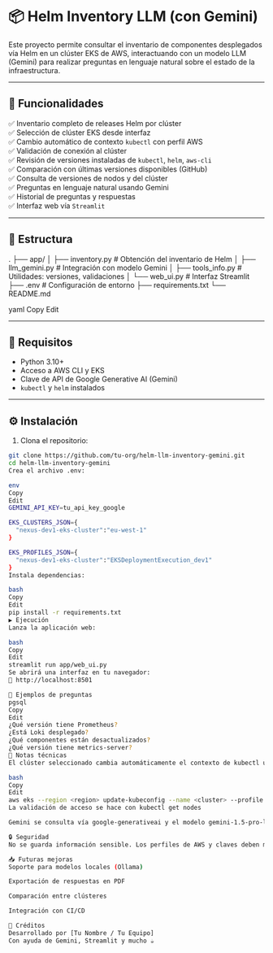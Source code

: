 # 📦 Helm Inventory LLM (con Gemini)

Este proyecto permite consultar el inventario de componentes desplegados vía Helm en un clúster EKS de AWS, interactuando con un modelo LLM (Gemini) para realizar preguntas en lenguaje natural sobre el estado de la infraestructura.

---

## 🚀 Funcionalidades

✅ Inventario completo de releases Helm por clúster  
✅ Selección de clúster EKS desde interfaz  
✅ Cambio automático de contexto `kubectl` con perfil AWS  
✅ Validación de conexión al clúster  
✅ Revisión de versiones instaladas de `kubectl`, `helm`, `aws-cli`  
✅ Comparación con últimas versiones disponibles (GitHub)  
✅ Consulta de versiones de nodos y del clúster  
✅ Preguntas en lenguaje natural usando Gemini  
✅ Historial de preguntas y respuestas  
✅ Interfaz web vía `Streamlit`

---

## 📂 Estructura

.
├── app/
│ ├── inventory.py # Obtención del inventario de Helm
│ ├── llm_gemini.py # Integración con modelo Gemini
│ ├── tools_info.py # Utilidades: versiones, validaciones
│ └── web_ui.py # Interfaz Streamlit
├── .env # Configuración de entorno
├── requirements.txt
└── README.md

yaml
Copy
Edit

---

## 🧪 Requisitos

- Python 3.10+
- Acceso a AWS CLI y EKS
- Clave de API de Google Generative AI (Gemini)
- `kubectl` y `helm` instalados

---

## ⚙️ Instalación

1. Clona el repositorio:

```bash
git clone https://github.com/tu-org/helm-llm-inventory-gemini.git
cd helm-llm-inventory-gemini
Crea el archivo .env:

env
Copy
Edit
GEMINI_API_KEY=tu_api_key_google

EKS_CLUSTERS_JSON={
  "nexus-dev1-eks-cluster":"eu-west-1"
}

EKS_PROFILES_JSON={
  "nexus-dev1-eks-cluster":"EKSDeploymentExecution_dev1"
}
Instala dependencias:

bash
Copy
Edit
pip install -r requirements.txt
▶️ Ejecución
Lanza la aplicación web:

bash
Copy
Edit
streamlit run app/web_ui.py
Se abrirá una interfaz en tu navegador:
📍 http://localhost:8501

💬 Ejemplos de preguntas
pgsql
Copy
Edit
¿Qué versión tiene Prometheus?
¿Está Loki desplegado?
¿Qué componentes están desactualizados?
¿Qué versión tiene metrics-server?
📌 Notas técnicas
El clúster seleccionado cambia automáticamente el contexto de kubectl usando:

bash
Copy
Edit
aws eks --region <region> update-kubeconfig --name <cluster> --profile <perfil>
La validación de acceso se hace con kubectl get nodes

Gemini se consulta vía google-generativeai y el modelo gemini-1.5-pro-latest

🔒 Seguridad
No se guarda información sensible. Los perfiles de AWS y claves deben manejarse mediante .env.

📥 Futuras mejoras
Soporte para modelos locales (Ollama)

Exportación de respuestas en PDF

Comparación entre clústeres

Integración con CI/CD

🧠 Créditos
Desarrollado por [Tu Nombre / Tu Equipo]
Con ayuda de Gemini, Streamlit y mucho ☕️

